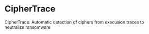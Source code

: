 # CipherTrace
CipherTrace: Automatic detection of ciphers from execusion traces to neutralize ransomware
